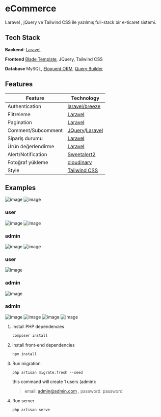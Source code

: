# eCommerce

Laravel , jQuery ve Tailwind CSS ile yazılmış full-stack bir e-ticaret sistemi.

## Tech Stack
**Backend**: [Laravel](https://laravel.com/)

**Frontend** [Blade Template](https://laravel.com/docs/9.x/blade#main-content), JQuery, Tailwind CSS

**Database** MySQL, [Eloquent ORM](https://laravel.com/docs/9.x/eloquent), [Query Builder](https://laravel.com/docs/9.x/queries#main-content)

## Features
| Feature | Technology |
| ----------- | ----------- |
| Authentication | [laravel/breeze](https://laravel.com/docs/9.x/starter-kits#laravel-breeze) |
| Filtreleme | [Laravel](https://laravel.com/docs/9.x/eloquent-relationships#inline-relationship-existence-queries) |
| Pagination | [Laravel](https://laravel.com/docs/9.x/eloquent-resources#pagination) |
| Comment/Subcomment | [JQuery](https://jquery.com/)/[Laravel](https://laravel.com) |
| Sipariş durumu |   [Laravel](https://laravel.com/)    |
| Ürün değerlendirme | [Laravel](https://laravel.com/)    |
| Alert/Notification |[Sweetalert2](https://sweetalert2.github.io/#examples) |
| Fotoğraf yükleme | [cloudinary](https://cloudinary.com/)  |
| Style | [Tailwind CSS](https://tailwindcss.com/)
## Examples
![image](https://user-images.githubusercontent.com/99960369/212980045-a7f2fbc3-08d5-44bb-95f6-e98553e4b6d6.png)
![image](https://user-images.githubusercontent.com/99960369/212980046-edbf23ce-04a3-4490-ba71-593213c93dec.png)
### user
![image](https://user-images.githubusercontent.com/99960369/212980053-6803ebd7-a712-445f-b4d5-b24c9a4d505c.png)
![image](https://user-images.githubusercontent.com/99960369/212980056-d96e6a4a-ac13-44cc-bbdb-6b6538daf807.png)
### admin
![image](https://user-images.githubusercontent.com/99960369/212980066-3761e7ee-61eb-42a9-a974-83a1e107d306.png)
![image](https://user-images.githubusercontent.com/99960369/212980040-73272bd7-c3b0-4449-b99b-f7934fddb370.png)
### user
![image](https://user-images.githubusercontent.com/99960369/212980050-1073c76e-93d4-4042-a4b0-9c7cf02c5677.png)
### admin
![image](https://user-images.githubusercontent.com/99960369/212980061-71ebdbc2-b516-4d30-b032-49238b2ed5db.png)
### admin
![image](https://user-images.githubusercontent.com/99960369/212980067-0a4a098a-7da8-4928-8438-c0bfa374e663.png)
![image](https://user-images.githubusercontent.com/99960369/212980036-bb55a8d2-1f2f-47ba-baa7-092ab1858693.png)
![image](https://user-images.githubusercontent.com/99960369/212980043-17299c5c-dac1-471e-ba86-962a64edfe67.png)
![image](https://user-images.githubusercontent.com/99960369/212980059-dab6faeb-7c32-452f-8636-27814820a9d5.png)


1. Install PHP dependencies 
    ```sh
    composer install
    ```

2. install front-end dependencies
    ```sh
    npm install
    ```

3. Run migration
    ```
    php artisan migrate:fresh --seed
    ```
    this command will create 1 users (admin):
     > email: admin@admin.com , password: password

4. Run server 
   
    ```sh
    php artisan serve
    ```  
